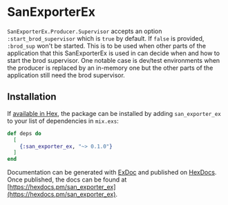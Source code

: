 # SanExporterEx

`SanExporterEx.Producer.Supervisor` accepts an option `:start_brod_supervisor`
which is `true` by default. If `false` is provided, `:brod_sup` won't be started.
This is to be used when other parts of the application that this SanExporterEx is
used in can decide when and how to start the brod supervisor. One notable case is
dev/test environments when the producer is replaced by an in-memory one but the other
parts of the application still need the brod supervisor.

## Installation

If [available in Hex](https://hex.pm/docs/publish), the package can be installed
by adding `san_exporter_ex` to your list of dependencies in `mix.exs`:

```elixir
def deps do
  [
    {:san_exporter_ex, "~> 0.1.0"}
  ]
end
```

Documentation can be generated with [ExDoc](https://github.com/elixir-lang/ex_doc)
and published on [HexDocs](https://hexdocs.pm). Once published, the docs can
be found at [https://hexdocs.pm/san_exporter_ex](https://hexdocs.pm/san_exporter_ex).

